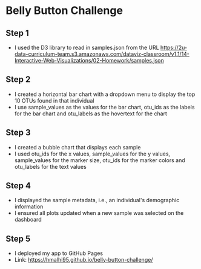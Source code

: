 # Belly Button Challenge

## Step 1
- I used the D3 library to read in samples.json from the URL https://2u-data-curriculum-team.s3.amazonaws.com/dataviz-classroom/v1.1/14-Interactive-Web-Visualizations/02-Homework/samples.json

## Step 2
- I created a horizontal bar chart with a dropdown menu to display the top 10 OTUs found in that individual
- I use sample_values as the values for the bar chart, otu_ids as the labels for the bar chart and otu_labels as the hovertext for the chart

## Step 3
- I created a bubble chart that displays each sample
- I used otu_ids for the x values, sample_values for the y values, sample_values for the marker size, otu_ids for the marker colors and otu_labels for the text values

## Step 4
- I displayed the sample metadata, i.e., an individual's demographic information
- I ensured all plots updated when a new sample was selected on the dashboard

## Step 5
- I deployed my app to GitHub Pages
- Link: https://hmalhi95.github.io/belly-button-challenge/

